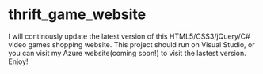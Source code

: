 # thrift_game_website
I will continously update the latest version of this HTML5/CSS3/jQuery/C# video games shopping website.
This project should run on Visual Studio, or you can visit my Azure website(coming soon!) to visit the lastest version.
Enjoy!
